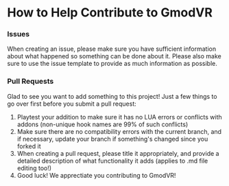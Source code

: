 # How to Help Contribute to GmodVR
### Issues
  When creating an issue, please make sure you have sufficient information about what happened so something can be done about it. Please also make sure to use the issue template to provide as much information as possible.

### Pull Requests
  Glad to see you want to add something to this project! Just a few things to go over first before you submit a pull request:
  1. Playtest your addition to make sure it has no LUA errors or conflicts with addons (non-unique hook names are 99% of such conflicts)
  2. Make sure there are no compatibility errors with the current branch, and if necessary, update your branch if something's changed since you forked it
  3. When creating a pull request, please title it appropriately, and provide a detailed description of what functionality it adds (applies to .md file editing too!)
  4. Good luck! We apprectiate you contributing to GmodVR!
